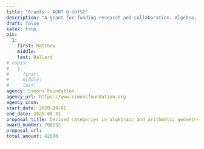 ```yaml
---
title: "Grants - AGNT @ UofSC"
description: "A grant for funding research and collaboration. Algebra, Geometry, and Number Theory at the University of South Carolina. "
draft: false
katex: true
pis:
  1: 
    first: Matthew
    middle:
    last: Ballard
# copis:
#   1:
#     first:
#     middle:
#     last: 
agency: Simons Foundation 
agency_url: https://www.simonsfoundation.org 
agency_icon:
start_date: 2020-09-01
end_date: 2025-08-31
proposal_title: Derived categories in algebraic and arithmetic geometry
award_number: 708132
proposal_url: 
total_amount: 42000
---
```


